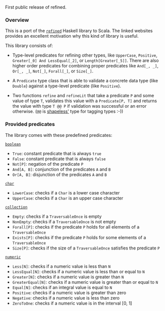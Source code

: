 First public release of refined.

### Overview

This is a port of the [`refined`][refined.hs] Haskell library to Scala.
The linked websites provides an excellent motivation why this kind of library
is useful.

This library consists of:

* Type-level predicates for refining other types, like `UpperCase`, `Positive`,
  `Greater[_0] And LessEqual[_2]`, or `Length[Greater[_5]]`. There are also higher
  order predicates for combining proper predicates like `And[_, _]`, `Or[_, _]`,
  `Not[_]`, `Forall[_]`, or `Size[_]`.

* A `Predicate` type class that is able to validate a concrete data type (like `Double`)
  against a type-level predicate (like `Positive`).

* Two functions `refine` and `refineLit` that take a predicate `P` and some value
  of type `T`, validates this value with a `Predicate[P, T]` and returns the value
  with type `T @@ P` if validation was successful or an error otherwise.
  (`@@` is [shapeless'][shapeless] type for tagging types :-))

### Provided predicates

The library comes with these predefined predicates:

[`boolean`](https://github.com/fthomas/refined/blob/0.0.1/src/main/scala/eu/timepit/refined/boolean.scala)

* `True`: constant predicate that is always `true`
* `False`: constant predicate that is always `false`
* `Not[P]`: negation of the predicate `P`
* `And[A, B]`: conjunction of the predicates `A` and `B`
* `Or[A, B]`: disjunction of the predicates `A` and `B`

[`char`](https://github.com/fthomas/refined/blob/0.0.1/src/main/scala/eu/timepit/refined/char.scala)

* `LowerCase`: checks if a `Char` is a lower case character
* `UpperCase`: checks if a `Char` is an upper case character

[`collection`](https://github.com/fthomas/refined/blob/0.0.1/src/main/scala/eu/timepit/refined/collection.scala)

* `Empty`: checks if a `TraversableOnce` is empty
* `NonEmpty`: checks if a `TraversableOnce` is not empty
* `Forall[P]`: checks if the predicate `P` holds for all elements of a
  `TraversableOnce`
* `Exists[P]`: checks if the predicate `P` holds for some elements of a
  `TraversableOnce`
* `Size[P]`: checks if the size of a `TraversableOnce` satisfies the predicate `P`

[`numeric`](https://github.com/fthomas/refined/blob/0.0.1/src/main/scala/eu/timepit/refined/numeric.scala)

* `Less[N]`: checks if a numeric value is less than `N`
* `LessEqual[N]`: checks if a numeric value is less than or equal to `N`
* `Greater[N]`: checks if a numeric value is greater than `N`
* `GreaterEqual[N]`: checks if a numeric value is greater than or equal to `N`
* `Equal[N]`: checks if an integral value is equal to `N`
* `Positive`: checks if a numeric value is greater than zero
* `Negative`: checks if a numeric value is less than zero
* `ZeroToOne`: checks if a numeric value is in the interval [0, 1]

[refined.hs]: http://nikita-volkov.github.io/refined
[shapeless]: https://github.com/milessabin/shapeless

